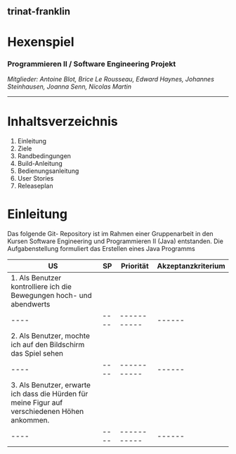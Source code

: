 ## trinat-franklin
# Hexenspiel

### Programmieren II / Software Engineering Projekt

*Mitglieder: Antoine Blot, Brice Le Rousseau, Edward Haynes, Johannes Steinhausen, Joanna Senn, Nicolas Martin*

-----

# Inhaltsverzeichnis

1. Einleitung 
2. Ziele
3. Randbedingungen
4. Build-Anleitung
5. Bedienungsanleitung
6. User Stories
7. Releaseplan


# Einleitung
Das folgende Git- Repository ist im Rahmen einer Gruppenarbeit in den Kursen Software Engineering und Programmieren II (Java) entstanden. Die Aufgabenstellung formuliert das Erstellen eines Java Programms


| US | SP | Priorität | Akzeptanzkriterium |
|----|----|-----------|------|
|1. Als Benutzer kontrolliere ich die Bewegungen hoch- und abendwerts||||
|----|----|-----------|------|
|2. Als Benutzer, mochte ich auf den Bildschirm das Spiel sehen||||
|----|----|-----------|------|
|3. Als Benutzer, erwarte ich dass die Hürden für meine Figur auf verschiedenen Höhen ankommen. ||||
|----|----|-----------|------|
